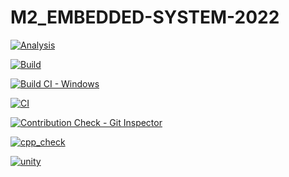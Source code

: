 # M2_EMBEDDED-SYSTEM-2022

[![Analysis](https://github.com/Aakash241/M2_EMBEDDED-SYSTEM-2022/actions/workflows/Analysis.yml/badge.svg)](https://github.com/Aakash241/M2_EMBEDDED-SYSTEM-2022/actions/workflows/Analysis.yml)


[![Build](https://github.com/Aakash241/M2_EMBEDDED-SYSTEM-2022/actions/workflows/build.yml/badge.svg)](https://github.com/Aakash241/M2_EMBEDDED-SYSTEM-2022/actions/workflows/build.yml)


[![Build CI - Windows](https://github.com/Aakash241/M2_EMBEDDED-SYSTEM-2022/actions/workflows/Build_windows.yml/badge.svg)](https://github.com/Aakash241/M2_EMBEDDED-SYSTEM-2022/actions/workflows/Build_windows.yml)


[![CI](https://github.com/Aakash241/M2_EMBEDDED-SYSTEM-2022/actions/workflows/Valgrind.yml/badge.svg)](https://github.com/Aakash241/M2_EMBEDDED-SYSTEM-2022/actions/workflows/Valgrind.yml)


[![Contribution Check - Git Inspector](https://github.com/Aakash241/M2_EMBEDDED-SYSTEM-2022/actions/workflows/git_inspector.yml/badge.svg)](https://github.com/Aakash241/M2_EMBEDDED-SYSTEM-2022/actions/workflows/git_inspector.yml)


[![cpp_check](https://github.com/Aakash241/M2_EMBEDDED-SYSTEM-2022/actions/workflows/cppcheck.yml/badge.svg)](https://github.com/Aakash241/M2_EMBEDDED-SYSTEM-2022/actions/workflows/cppcheck.yml)


[![unity](https://github.com/Aakash241/M2_EMBEDDED-SYSTEM-2022/actions/workflows/unity.yml/badge.svg)](https://github.com/Aakash241/M2_EMBEDDED-SYSTEM-2022/actions/workflows/unity.yml)
